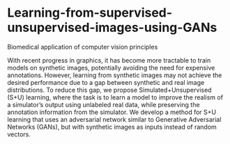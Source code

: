 # Learning-from-supervised-unsupervised-images-using-GANs
Biomedical application of computer vision principles

With recent progress in graphics, it has become more
tractable to train models on synthetic images, potentially
avoiding the need for expensive annotations. However,
learning from synthetic images may not achieve the
desired performance due to a gap between synthetic and
real image distributions. To reduce this gap, we propose
Simulated+Unsupervised (S+U) learning, where
the task is to learn a model to improve the realism of
a simulator’s output using unlabeled real data, while
preserving the annotation information from the simulator.
We develop a method for S+U learning that uses
an adversarial network similar to Generative Adversarial
Networks (GANs), but with synthetic images as inputs
instead of random vectors.

